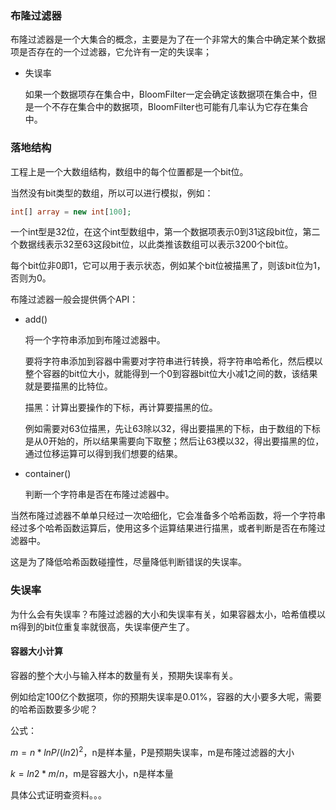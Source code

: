 ### 布隆过滤器
布隆过滤器是一个大集合的概念，主要是为了在一个非常大的集合中确定某个数据项是否存在的一个过滤器，它允许有一定的失误率；

- 失误率

  如果一个数据项存在集合中，BloomFilter一定会确定该数据项在集合中，但是一个不存在集合中的数据项，BloomFilter也可能有几率认为它存在集合中。



### 落地结构

工程上是一个大数组结构，数组中的每个位置都是一个bit位。

当然没有bit类型的数组，所以可以进行模拟，例如：

```php
int[] array = new int[100];
```

一个int型是32位，在这个int型数组中，第一个数据项表示0到31这段bit位，第二个数据线表示32至63这段bit位，以此类推该数组可以表示3200个bit位。

每个bit位非0即1，它可以用于表示状态，例如某个bit位被描黑了，则该bit位为1，否则为0。



布隆过滤器一般会提供俩个API：

- add()

  将一个字符串添加到布隆过滤器中。

  要将字符串添加到容器中需要对字符串进行转换，将字符串哈希化，然后模以整个容器的bit位大小，就能得到一个0到容器bit位大小减1之间的数，该结果就是要描黑的比特位。

  描黑：计算出要操作的下标，再计算要描黑的位。

  例如需要对63位描黑，先让63除以32，得出要描黑的下标，由于数组的下标是从0开始的，所以结果需要向下取整；然后让63模以32，得出要描黑的位，通过位移运算可以得到我们想要的结果。

- container()

  判断一个字符串是否在布隆过滤器中。

当然布隆过滤器不单单只经过一次哈细化，它会准备多个哈希函数，将一个字符串经过多个哈希函数运算后，使用这多个运算结果进行描黑，或者判断是否在布隆过滤器中。

这是为了降低哈希函数碰撞性，尽量降低判断错误的失误率。



### 失误率

为什么会有失误率？布隆过滤器的大小和失误率有关，如果容器太小，哈希值模以m得到的bit位重复率就很高，失误率便产生了。



#### 容器大小计算

容器的整个大小与输入样本的数量有关，预期失误率有关。

例如给定100亿个数据项，你的预期失误率是0.01%，容器的大小要多大呢，需要的哈希函数要多少呢？



公式：

$m = n * lnP / (ln2)^2$，n是样本量，P是预期失误率，m是布隆过滤器的大小

$k = ln2 * m / n$，m是容器大小，n是样本量

具体公式证明查资料。。。


